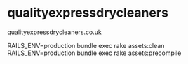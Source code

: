 qualityexpressdrycleaners
=========================

qualityexpressdrycleaners.co.uk

RAILS_ENV=production bundle exec rake assets:clean
RAILS_ENV=production bundle exec rake assets:precompile
